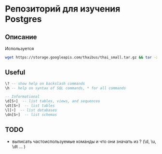 # Репозиторий для изучения Postgres

## Описание

Используется 
```bash
wget https://storage.googleapis.com/thaibus/thai_small.tar.gz && tar -xf thai_small.tar.gz && psql < thai.sql
```

## Useful

```sql
\? -- show help on backslash commands
\h -- help on syntax of SQL commands, * for all commands

-- Informational
\d[S+]  -- list tables, views, and sequences
\dt[S+]  -- list tables
\l[+]  -- list databases
\dn[S+]  -- list schemas
```

## TODO

- выписать частоиспользуемые команды и что они значать из \? (\d, \u, \dt ... )